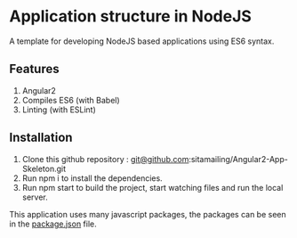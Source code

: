 # Application structure in NodeJS
A template for developing NodeJS based applications using ES6 syntax.

## Features
1. Angular2
2. Compiles ES6 (with Babel)
3. Linting (with ESLint)

## Installation
1. Clone this github repository : git@github.com:sitamailing/Angular2-App-Skeleton.git
2. Run npm i to install the dependencies.
3. Run npm start to build the project, start watching files and run the local server.

This application uses many javascript packages, the packages can be seen in the [package.json](http://git@github.com:/NodeJs-App-Skeleton/package.json) file.